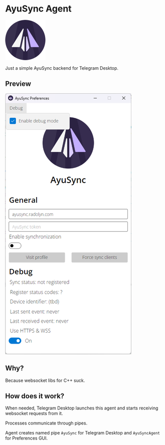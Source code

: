 # AyuSync Agent

![AyuGram Logo](.github/AyuGram.png)

Just a simple AyuSync backend for Telegram Desktop.

## Preview

![Preview](.github/preview.png)

## Why?

Because websocket libs for C++ suck.

## How does it work?

When needed, Telegram Desktop launches this agent and starts receiving websocket requests from it.

Processes communicate through pipes.

Agent creates named pipe `AyuSync` for Telegram Desktop and `AyuSyncAgent` for Preferences GUI.
